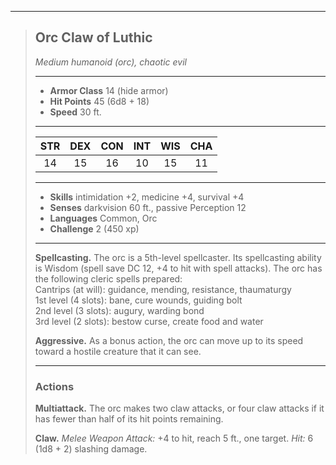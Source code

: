 ***
> ## Orc Claw of Luthic
> *Medium humanoid (orc), chaotic evil*
> 
> ***
> 
> - **Armor Class** 14 (hide armor)
> - **Hit Points** 45 (6d8 + 18)
> - **Speed** 30 ft.
> 
> ***
> 
> |STR|DEX|CON|INT|WIS|CHA|
> |:---:|:---:|:---:|:---:|:---:|:---:|
> |14|15|16|10|15|11|
> 
> ***
> 
> - **Skills** intimidation +2, medicine +4, survival +4
> - **Senses** darkvision 60 ft., passive Perception 12
> - **Languages** Common, Orc
> - **Challenge** 2 (450 xp)
> 
> ***
> 
> **Spellcasting.** The orc is a 5th-level spellcaster. Its spellcasting ability is Wisdom (spell save DC 12, +4 to hit with spell attacks). The orc has the following cleric spells prepared:  
> Cantrips (at will): guidance, mending, resistance, thaumaturgy  
> 1st level (4 slots): bane, cure wounds, guiding bolt  
> 2nd level (3 slots): augury, warding bond  
> 3rd level (2 slots): bestow curse, create food and water
> 
> **Aggressive.** As a bonus action, the orc can move up to its speed toward a hostile creature that it can see.
> 
> ***
> 
> ### Actions
> **Multiattack.** The orc makes two claw attacks, or four claw attacks if it has fewer than half of its hit points remaining.
> 
> **Claw.** *Melee Weapon Attack:* +4 to hit, reach 5 ft., one target. *Hit:* 6 (1d8 + 2) slashing damage.